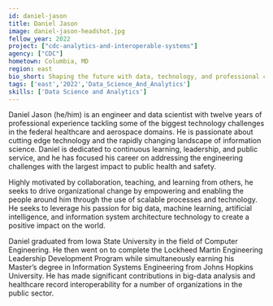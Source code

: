 ```yaml
---
id: daniel-jason
title: Daniel Jason
image: daniel-jason-headshot.jpg
fellow_year: 2022
project: ["cdc-analytics-and-interoperable-systems"]
agency: ["CDC"]
hometown: Columbia, MD
region: east
bio_short: Shaping the future with data, technology, and professional collaboration.
tags: ['east','2022','Data_Science_And_Analytics']
skills: ['Data Science and Analytics']
---
```


Daniel Jason (he/him) is an engineer and data scientist with twelve years of professional experience tackling some of the biggest technology challenges in the federal healthcare and aerospace domains.  He is passionate about cutting edge technology and the rapidly changing landscape of information science.  Daniel is dedicated to continuous learning, leadership, and public service, and he has focused his career on addressing the engineering challenges with the largest impact to public health and safety.

Highly motivated by collaboration, teaching, and learning from others, he seeks to drive organizational change by empowering and enabling the people around him through the use of scalable processes and technology.  He seeks to leverage his passion for big data, machine learning, artificial intelligence, and information system architecture technology to create a positive impact on the world.

Daniel graduated from Iowa State University in the field of Computer Engineering.  He then went on to complete the Lockheed Martin Engineering Leadership Development Program while simultaneously earning his Master’s degree in Information Systems Engineering from Johns Hopkins University.  He has made significant contributions in big-data analysis and healthcare record interoperability for a number of organizations in the public sector.
